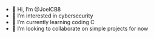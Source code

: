 - 👋 Hi, I’m @JoelCB8
- 👀 I’m interested in cybersecurity
- 🌱 I’m currently learning coding C
- 💞️ I’m looking to collaborate on simple projects for now

<!---
JoelCB8/JoelCB8 is a ✨ special ✨ repository because its `README.md` (this file) appears on your GitHub profile.
You can click the Preview link to take a look at your changes.
--->
